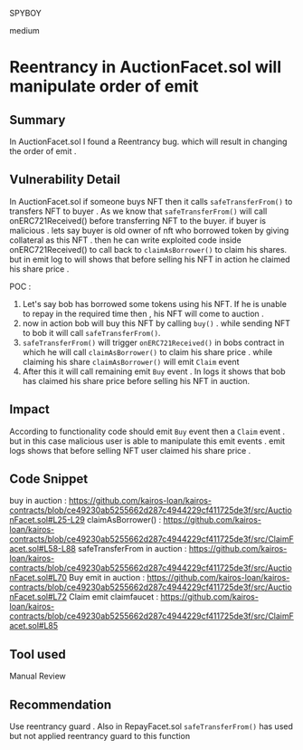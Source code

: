SPYBOY

medium

# Reentrancy in  AuctionFacet.sol will manipulate order of emit

## Summary
In AuctionFacet.sol I found a Reentrancy bug. which will result in changing the order of emit .

## Vulnerability Detail
In  AuctionFacet.sol if someone buys NFT then it calls `safeTransferFrom()` to transfers NFT to buyer . As we know that  `safeTransferFrom()` will call onERC721Received() before transferring NFT to the buyer. if buyer is malicious . lets say buyer is old owner of nft who borrowed token by giving collateral as this NFT . then he can write exploited code inside onERC721Received() to call back to `claimAsBorrower()` to claim his shares. but in emit log to will shows that before selling his NFT in action  he claimed his share price .

POC :
1) Let's say bob has borrowed some tokens using his NFT.  If he is unable to repay in the required time then , his NFT will come to auction .
2) now in action bob will buy this NFT by calling `buy()` .  while sending NFT to bob it will call `safeTransferFrom()`. 
3) `safeTransferFrom()` will trigger `onERC721Received()` in bobs contract in which he will call `claimAsBorrower()` to claim his share price .  while claiming his share `claimAsBorrower()` will emit  `Claim`  event
 4)  After this it will call remaining emit `Buy` event . In logs it shows that bob has claimed his share price before selling his NFT in auction.

## Impact
According to functionality code should emit `Buy` event then a `Claim` event . but in this case malicious user is able to manipulate this emit events .  emit logs shows that before selling NFT user claimed his share price .
## Code Snippet
buy in auction :  https://github.com/kairos-loan/kairos-contracts/blob/ce49230ab5255662d287c4944229cf411725de3f/src/AuctionFacet.sol#L25-L29
claimAsBorrower() : https://github.com/kairos-loan/kairos-contracts/blob/ce49230ab5255662d287c4944229cf411725de3f/src/ClaimFacet.sol#L58-L88
safeTransferFrom in auction : https://github.com/kairos-loan/kairos-contracts/blob/ce49230ab5255662d287c4944229cf411725de3f/src/AuctionFacet.sol#L70
Buy emit  in auction : https://github.com/kairos-loan/kairos-contracts/blob/ce49230ab5255662d287c4944229cf411725de3f/src/AuctionFacet.sol#L72
Claim emit claimfaucet :  https://github.com/kairos-loan/kairos-contracts/blob/ce49230ab5255662d287c4944229cf411725de3f/src/ClaimFacet.sol#L85
## Tool used

Manual Review

## Recommendation
Use reentrancy guard . Also in RepayFacet.sol `safeTransferFrom()` has used but not applied reentrancy guard to this function 